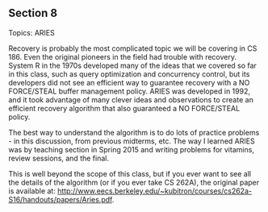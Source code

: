 ## Section 8

Topics: ARIES

Recovery is probably the most complicated topic we will be covering
in CS 186. Even the original pioneers in the field had trouble with
recovery. System R in the 1970s developed many of the ideas that we
covered so far in this class, such as query optimization and
concurrency control, but its developers did not see an efficient way
to guarantee recovery with a NO FORCE/STEAL buffer management policy.
ARIES was developed in 1992, and it took advantage of many clever
ideas and observations to create an efficient recovery algorithm that
also guaranteed a NO FORCE/STEAL policy.

The best way to understand the algorithm is to do lots of practice
problems - in this discussion, from previous midterms, etc. The way I
learned ARIES was by teaching section in Spring 2015 and writing
problems for vitamins, review sessions, and the final.

This is well beyond the scope of this class, but if you ever want to
see all the details of the algorithm (or if you ever take CS 262A),
the original paper is available at:
http://www.eecs.berkeley.edu/~kubitron/courses/cs262a-S16/handouts/papers/Aries.pdf.

